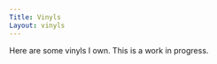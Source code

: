 ```yaml
---
Title: Vinyls
Layout: vinyls
---
```

<div class="mw6 center b" markdown="1">
Here are some vinyls I own. This is a work in progress.
</div>
